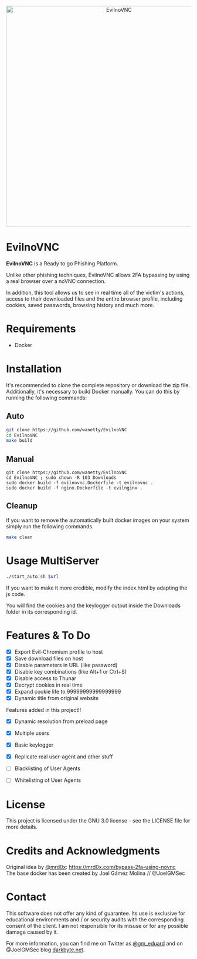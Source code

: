 <p align="center"><img width=600 alt="EvilnoVNC" src="https://github.com/JoelGMSec/EvilnoVNC/blob/main/EvilnoVNC.png"></p>

# EvilnoVNC
**EvilnoVNC** is a Ready to go Phishing Platform. 

Unlike other phishing techniques, EvilnoVNC allows 2FA bypassing by using a real browser over a noVNC connection.

In addition, this tool allows us to see in real time all of the victim's actions, access to their downloaded files and the entire browser profile, including cookies, saved passwords, browsing history and much more.


# Requirements
- Docker


# Installation

It's recommended to clone the complete repository or download the zip file.
Additionally, it's necessary to build Docker manually. You can do this by running the following commands:

## Auto

```bash
git clone https://github.com/wanetty/EvilnoVNC
cd EvilnoVNC
make build
```
## Manual

```
git clone https://github.com/wanetty/EvilnoVNC
cd EvilnoVNC ; sudo chown -R 103 Downloads
sudo docker build -f evilnovnc.Dockerfile -t evilnovnc .
sudo docker build -f nginx.Dockerfile -t evilnginx .
```

## Cleanup

If you want to remove the automatically built docker images on your system simply run the following commands.

```bash
make clean
```

# Usage MultiServer

```bash
./start_auto.sh $url
```

If you want to make it more credible, modify the index.html by adapting the js code.

You will find the cookies and the keylogger output inside the Downloads folder in its corresponding id.


# Features & To Do
- [X] Export Evil-Chromium profile to host
- [X] Save download files on host
- [X] Disable parameters in URL (like password)
- [X] Disable key combinations (like Alt+1 or Ctrl+S)
- [X] Disable access to Thunar
- [X] Decrypt cookies in real time
- [X] Expand cookie life to 99999999999999999
- [X] Dynamic title from original website

Features added in this project!!
- [X] Dynamic resolution from preload page
- [X] Multiple users
- [X] Basic keylogger
- [X] Replicate real user-agent and other stuff
- [ ] Blacklisting of User Agents
- [ ] Whitelisting of User Agents



# License
This project is licensed under the GNU 3.0 license - see the LICENSE file for more details.


# Credits and Acknowledgments
Original idea by [@mrd0x](https://twitter.com/mrd0x): https://mrd0x.com/bypass-2fa-using-novnc \
The base docker has been created by  Joel Gámez Molina // @JoelGMSec




# Contact
This software does not offer any kind of guarantee. Its use is exclusive for educational environments and / or security audits with the corresponding consent of the client. I am not responsible for its misuse or for any possible damage caused by it.

For more information, you can find me on Twitter as [@gm_eduard](https://twitter.com/gm_eduard/) and on @JoelGMSec blog [darkbyte.net](https://darkbyte.net).

